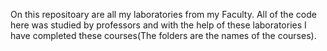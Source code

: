 On this repositoary are all my laboratories from my Faculty. All of the code here was studied by professors and with the help of these laboratories I have completed these courses(The folders are the names of the courses).
